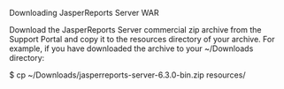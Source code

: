 Downloading JasperReports Server WAR

Download the JasperReports Server commercial zip archive from the Support Portal and copy it to the resources directory of your archive. For example, 
if you have downloaded the archive to your ~/Downloads directory:

$ cp ~/Downloads/jasperreports-server-6.3.0-bin.zip resources/